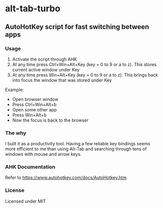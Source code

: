 # alt-tab-turbo

## AutoHotKey script for fast switching between apps

### Usage
1. Activate the script through AHK
2. At any time press Ctrl+Win+Alt+Key (key = 0 to 9 or a to z). This stores current active window under Key
3. At any time press Win+Alt+Key (key = 0 to 9 or a to z). This brings back into focus the window that was stored under Key

Example:
- Open browser window
- Press Ctrl+Win+Alt+b
- Open some other app
- Press Win+Alt+b
- Now the focus is back to the browser

### The why
I built it as a productivity tool. Having a few reliable key bindings seems more efficient to me than using Alt-Tab and searching through tens of windows with mouse and arrow keys.

### AHK Documentation
Refer to https://www.autohotkey.com/docs/AutoHotkey.htm

### License
Licensed under MIT
